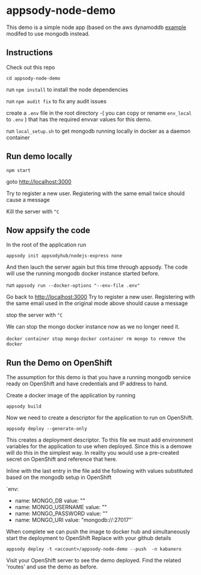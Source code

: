 # appsody-node-demo

This demo is a simple node app (based on the aws dynamoddb [example]( https://docs.aws.amazon.com/elasticbeanstalk/latest/dg/nodejs-dynamodb-tutorial.html) modifed to use mongodb instead.

## Instructions

Check out this repo

`cd appsody-node-demo`

run `npm install` to install the node dependencies

run `npm audit fix`  to fix any audit issues

create a `.env` file in the root directory -( you can copy or rename `env_local` to `.env` ) that has the required envvar values for this demo.

run `local_setup.sh` to get mongodb running locally in docker as a daemon container

## Run demo locally

`npm start`

goto [http://localhost:3000]()

Try to register a new user.
Registering with the same email twice should cause a message

Kill the server with `^C`

## Now appsify the code

In the root of the application run

`appsody init appsodyhub/nodejs-express none`

And then lauch the server again but this time through appsody.  The code will use the running mongodb docker instance started before.

run `appsody run --docker-options "--env-file .env"`

Go back to  [http://localhost:3000]() Try to register a new user. Registering with the same email used in the original mode above  should cause a message

stop the server with `^C`

We can stop the mongo docker instance now as we no longer need it.

`docker container stop mongo`
`docker container rm mongo to remove the docker`

## Run the Demo on OpenShift

The assumption for this demo is that you have a running mongodb service ready on OpenShift and have credentials and IP address to hand.

Create a docker image of the application by running

`appsody build`

Now we need to create a descriptor for the application to run on OpenShift.  

`appsody deploy --generate-only`

This creates a deployment descriptor. To this file we must add environment variables for the application to use when deployed. Since this is a demowe will do this in the simplest way. In reality you would use a pre-created secret on OpenShift and reference that here.

Inline with the last entry in the file add the following with values substituted based on the mongodb setup in OpenShift

`env:
   - name: MONGO_DB
     value: "<db>"
   - name: MONGO_USERNAME
     value: "<user>"
   - name: MONGO_PASSWORD
     value: "<pws>"
   - name: MONGO_URI
     value: "mongodb://<ip>:27017"`

When complete we can push the image to docker hub and simultaneously start the deployment to OpenShift
Replace <account> with your github details

`appsody deploy -t <account>/appsody-node-demo --push  -n kabanero`

Visit your OpenShift server to see the demo deployed.  Find the related 'routes' and use the demo as before. 

